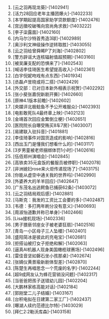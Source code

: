 
1. [云之羽再现龙葵]-[1402941]
1. [活力28回应老年主播团爆火]-[1402233]
1. [本学期起提高国家助学贷款额度]-[1402476]
1. [宫远徵咬破嘴向宫尚角求救]-[1403222]
1. [李子柒露面]-[1402160]
1. [内马尔沙特首秀造3球]-[1402989]
1. [奥沙利文神级操作逆转取胜]-[1403055]
1. [云之羽给曾舜晞P了刘海]-[1402802]
1. [警方辟谣大连核辐射值超预期]-[1403160]
1. [被吴廉支配的恐惧来了]-[1402543]
1. [喊话李佳琦医生希望提高收入]-[1402361]
1. [白宇倪妮吻戏有点东西]-[1401934]
1. [丞磊卢昱晓或将二搭]-[1402429]
1. [外交部：已对日本新外相表示祝贺]-[1402292]
1. [张小斐张嘉倪新剧开撕]-[1402660]
1. [原神4.1版本前瞻]-[1402602]
1. [央媒评北极鲶鱼不予公开难服众]-[1402393]
1. [电影敢死队4最终章上映]-[1402123]
1. [金靖首次回应金繁倒立梗]-[1402651]
1. [医院院长自曝受贿买8车7房]-[1403007]
1. [易建联入驻抖音]-[1401881]
1. [李佳琦事件对国货造成的影响]-[1402816]
1. [西出玉门是懂我们想看什么的]-[1403117]
1. [3岁男童被老师捆绑体罚1小时]-[1402616]
1. [伍佰郑州演唱会]-[1402845]
1. [高铁卖35元盒饭的餐服员被停职]-[1402078]
1. [非洲媳妇rose来火炬传递现场了]-[1403175]
1. [你能从虚空中通关我的世界吗]-[1402990]
1. [外婆养大的羊羊回应]-[1402647]
1. [广东茂名出逃鳄鱼已捕获62条]-[1403072]
1. [云之羽结局观后感]-[1402881]
1. [马斯克：我发的工资比工会要的多]-[1402487]
1. [韦德：多打两年刷分没有意义]-[1400693]
1. [周淑怡道歉并称已单身]-[1402466]
1. [Lisa接机现场]-[1402336]
1. [男子猥亵邻座女子被老婆狂扇]-[1402516]
1. [青岛一小区母子三人坠楼]-[1402401]
1. [盛阳简冰是彼此的充电宝]-[1402681]
1. [拒搭讪被打女子拒绝和解]-[1402063]
1. [逼真AI机器人现身美国橄榄球赛场]-[1402496]
1. [雷佳音坚如磐石坐小孩那桌]-[1402674]
1. [张婧仪黄景瑜新剧体型差]-[1402870]
1. [陈楚生再唱思念一个荒废的名字]-[1402244]
1. [超9成网友认为蜂花营销没问题]-[1402317]
1. [当爸爸把孩子送错幼儿园]-[1402204]
1. [大鹏林家栋高能对话]-[1402184]
1. [郭刚堂二儿子结婚]-[1403167]
1. [台积电拟在日建第二家工厂]-[1402437]
1. [曝湖人续约范德比尔特]-[1403029]
1. [拜仁2:2勒沃库森]-[1403158]